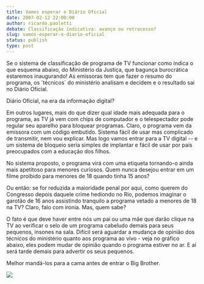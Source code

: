 ```yaml
---
title: Vamos esperar o Diário Oficial
date: 2007-02-12 22:00:00
author: ricardo.paoletti
debate: Classificação indicativa: avanço ou retrocesso?
slug: vamos-esperar-o-diario-oficial
status: publish 
type: post
---
```


  
Se o sistema de classificação de programa de TV funcionar como indica o que esquema abaixo, do Ministério da Justiça, que bagunça burocrática estaremos inaugurando! As emissoras tem que fazer o resumo do programa, os ´técnicos´ do ministério analisam e decidem e o resultado sai no Diário Oficial.   
  
Diário Oficial, na era da informação digital?   
  
Em outros lugares, mais do que dizer qual idade mais adequada para o programa, as TV já vem com chips de computador e o telespectador pode regular seu aparelho para bloquear programas. Claro, o programa vem da emissora com um código embutido. Sistema fácil de usar mas complicado de transmitir, nem vou explicar. Mas logo vamos entrar para a TV digital -- e um sistema de bloqueio seria simples de implantar e fácil de usar por pais preocupados com a educação dos filhos.  
  
No sistema proposto, o programa virá com uma etiqueta tornando-o ainda mais apetitoso para menores curiosos. Quem nunca desejou entrar em um filme proibido para menores de 18 quando tinha 15 anos?  
  
Ou então: se for reduzida a maioridade penal por aqui, como querem do Congresso depois daquele crime hediondo no Rio, podemos imaginar o garotão de 16 anos assistindo tranquilo a programa vetado a menores de 18 na TV? Claro, falo com ironia. Mas, quem sabe?   
  
O fato é que deve haver entre nós um pai ou uma mãe que darão clique na TV ao verificar o selo de um programa cabeludo demais para seus pequenos, insones na sala. Difícil será aguardar a mudança de opinião dos técnicos do ministério quanto aos programa ao vivo - veja no gráfico abaixo, eles podem mudar de opinião quando o programa estiver no ar. E aí será tarde demais para advertir os seus pequenos.  
  
Melhor mandá-los para a cama antes de entrar o Big Brother.  
  
![](http://www.eticanatv.org.br/imagens/fotos/classificacao_ind.gif)  
  
  

